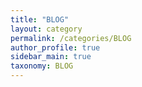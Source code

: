 ```yaml
---
title: "BLOG"
layout: category
permalink: /categories/BLOG
author_profile: true
sidebar_main: true
taxonomy: BLOG
---
```

